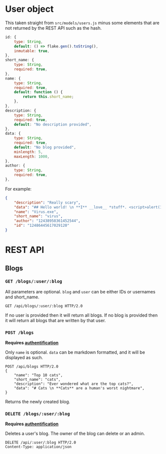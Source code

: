 # User object
This taken straight from `src/models/users.js` minus some elements that are not returned by the REST API such as the hash. 

```js
id: {
	type: String,
	default: () => flake.gen().toString(),
	inmutable: true,
},
short_name: {
	type: String,
	required: true,
},
name: {
	type: String,
	required: true,
	default: function () {
		return this.short_name;
	},
},
description: {
	type: String,
	required: true,
	default: "No description provided",
},
data: {
	type: String,
	required: true,
	default: "No blog provided",
	minlength: 5,
	maxLength: 1000,
},
author: {
	type: String,
	required: true,
},
```

For example: 
```json
{
	"description": "Really scary",
	"data": "## Hello world! \n **I** __love__ *stuff*. <script>alert(1)</script>",
	"name": "Virus.exe",
	"short_name": "virus",
	"author": "12438958361452544",
	"id": "12486445617029120"
}
```

# REST API

## Blogs

### `GET /blogs/:user/:blog`

All parameters are optional. 
`blog` and `user` can be either IDs or usernames and short_name. 

```http
GET /api/blogs/:user/:blog HTTP/2.0
```

If no user is provided then it will return all blogs. 
If no blog is provided then it will return all blogs that are written by that user.

### `POST /blogs`

**Requires [authentification](../auth)**

Only `name` is optional.
`data` can be markdown formatted, and it will be displayed as such. 

```http
POST /api/blogs HTTP/2.0
{
	"name": "Top 10 cats",
	"short_name": "cats",
	"description": "Ever wondered what are the top cats?",
	"data": "# Cats \n **Cats** are a human's worst nightmare",
}
```

Returns the newly created blog.

### `DELETE /blogs/:user/:blog`

**Requires [authentification](../auth)**

Deletes a user's blog. The owner of the blog can delete or an admin. 

```http
DELETE /api/:user/:blog HTTP/2.0
Content-Type: application/json
```
